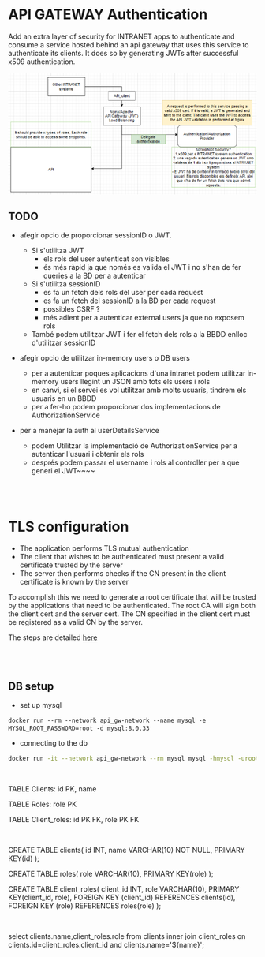 # API GATEWAY Authentication

Add an extra layer of security for INTRANET apps to authenticate and consume a service hosted behind an api gateway that uses this service to authenticate its clients. It does so by generating JWTs after successful x509 authentication.

![Architecture](docs/architecture.PNG)


## TODO
- afegir opcio de proporcionar sessionID o JWT.
  - Si s'utilitza JWT 
    - els rols del user autenticat son visibles
    - és més ràpid ja que només es valida el JWT i no s'han de fer queries a la BD per a autenticar
  - Si s'utilitza sessionID
    - es fa un fetch dels rols del user per cada request
    - es fa un fetch del sessionID a la BD per cada request
    - possibles CSRF ?
    - més adient per a autenticar external users ja que no exposem rols
  - També podem utilitzar JWT i fer el fetch dels rols a la BBDD enlloc d'utilitzar sessionID

- afegir opcio de utilitzar in-memory users o DB users
  - per a autenticar poques aplicacions d'una intranet podem utilitzar in-memory users llegint un JSON amb tots els users i rols
  - en canvi, si el servei es vol utilitzar amb molts usuaris, tindrem els usuaris en un BBDD
  - per a fer-ho podem proporcionar dos implementacions de AuthorizationService

- per a manejar la auth al userDetailsService
  - podem Utilitzar la implementació de AuthorizationService per a autenticar l'usuari i obtenir els rols
  - després podem passar el username i rols al controller per a que generi el JWT~~~~

<br><br>

# TLS configuration

- The application performs TLS mutual authentication
- The client that wishes to be authenticated must present a valid certificate trusted by the server
- The server then performs checks if the CN present in the client certificate is known by the server

To accomplish this we need to generate a root certificate that will be trusted by the applications that need to be authenticated. The root CA will sign both the client cert and the server cert. The CN specified in the client cert must be registered as a valid CN by the server.

The steps are detailed [here](docs/tls_configuration.md)

<br><br>

## DB setup
- set up mysql
```shell
docker run --rm --network api_gw-network --name mysql -e MYSQL_ROOT_PASSWORD=root -d mysql:8.0.33
```
- connecting to the db
```sh
docker run -it --network api_gw-network --rm mysql mysql -hmysql -uroot -p
```
<br>

TABLE Clients: id PK, name

TABLE Roles: role PK

TABLE Client_roles: id PK FK, role PK FK

<br>

CREATE TABLE clients(
  id INT, 
  name VARCHAR(10) NOT NULL,
  PRIMARY KEY(id)
);

CREATE TABLE roles(
  role VARCHAR(10),
  PRIMARY KEY(role)
);

CREATE TABLE client_roles(
  client_id INT,
  role VARCHAR(10),
  PRIMARY KEY(client_id, role),
  FOREIGN KEY (client_id) REFERENCES clients(id),
  FOREIGN KEY (role) REFERENCES roles(role)
);

<br>

select clients.name,client_roles.role from clients inner join client_roles on clients.id=client_roles.client_id and clients.name='${name}';

